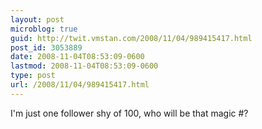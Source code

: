 ```yaml
---
layout: post
microblog: true
guid: http://twit.vmstan.com/2008/11/04/989415417.html
post_id: 3053889
date: 2008-11-04T08:53:09-0600
lastmod: 2008-11-04T08:53:09-0600
type: post
url: /2008/11/04/989415417.html
---
```

I'm just one follower shy of 100, who will be that magic #?
